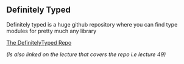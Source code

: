 ## Definitely Typed

Definitely typed is a huge github repository where you can find type modules for pretty much any library

[The DefinitelyTyped Repo](https://github.com/DefinitelyTyped/DefinitelyTyped)

*(Is also linked on the lecture that covers the repo i.e lecture 49)*